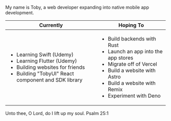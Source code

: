 My name is Toby, a web developer expanding into native mobile app development.

| Currently | Hoping To |
| ------ | ------ |
| <ul><li>Learning Swift (Udemy)</li><li>Learning Flutter (Udemy)</li><li>Building websites for friends</li><li>Building "TobyUI" React component and SDK library</li></ul> | <ul><li>Build backends with Rust</li><li>Launch an app into the app stores</li><li>Migrate off of Vercel</li><li>Build a website with Astro</li><li>Build a website with Remix</li><li>Experiment with Deno</li></ul>|

Unto thee, O Lord, do I lift up my soul. Psalm 25:1

